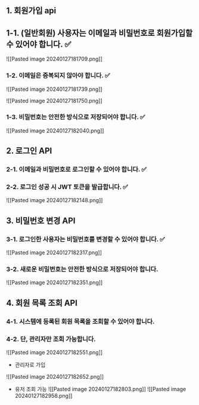 ## 1. 회원가입 api

## 1-1. (일반회원) 사용자는 이메일과 비밀번호로 회원가입할 수 있어야 합니다. ✅

![[Pasted image 20240127181709.png]]

### 1-2. 이메일은 중복되지 않아야 합니다. ✅
![[Pasted image 20240127181739.png]]

![[Pasted image 20240127181750.png]]


### 1-3. 비밀번호는 안전한 방식으로 저장되어야 합니다. ✅

![[Pasted image 20240127182040.png]]



## 2. 로그인 API

### 2-1. 이메일과 비밀번호로 로그인할 수 있어야 합니다. ✅
### 2-2. 로그인 성공 시 JWT 토큰을 발급합니다. ✅

![[Pasted image 20240127182148.png]]



## 3. 비밀번호 변경 API

### 3-1. 로그인한 사용자는 비밀번호를 변경할 수 있어야 합니다. ✅

![[Pasted image 20240127182317.png]]
### 3-2. 새로운 비밀번호는 안전한 방식으로 저장되어야 합니다.

![[Pasted image 20240127182351.png]]



## 4. 회원 목록 조회 API

### 4-1. 시스템에 등록된 회원 목록을 조회할 수 있어야 합니다.
### 4-2. 단, 관리자만 조회 가능합니다.


![[Pasted image 20240127182551.png]]
- 관리자로 가입

![[Pasted image 20240127182652.png]]

- 유저 조회 가능
![[Pasted image 20240127182803.png]]
![[Pasted image 20240127182958.png]]

